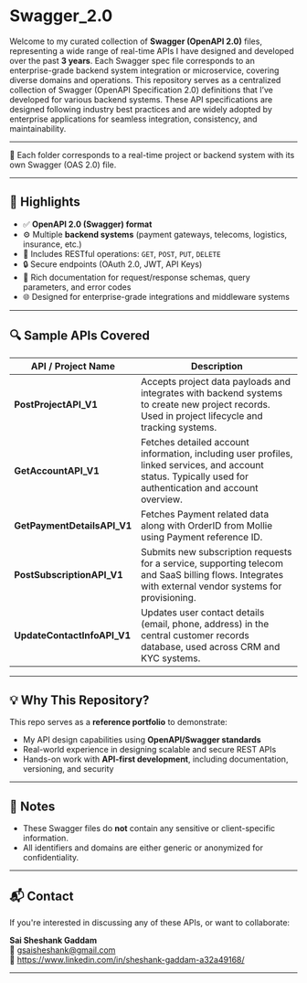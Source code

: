# Swagger_2.0
Welcome to my curated collection of **Swagger (OpenAPI 2.0)** files, representing a wide range of real-time APIs I have designed and developed over the past **3 years**. Each Swagger spec file corresponds to an enterprise-grade backend system integration or microservice, covering diverse domains and operations.
This repository serves as a centralized collection of Swagger (OpenAPI Specification 2.0) definitions that I’ve developed for various backend systems. These API specifications are designed following industry best practices and are widely adopted by enterprise applications for seamless integration, consistency, and maintainability.

---

📝 Each folder corresponds to a real-time project or backend system with its own Swagger (OAS 2.0) file.

---

## 🚀 Highlights

- ✅ **OpenAPI 2.0 (Swagger) format**
- ⚙️ Multiple **backend systems** (payment gateways, telecoms, logistics, insurance, etc.)
- 📡 Includes RESTful operations: `GET`, `POST`, `PUT`, `DELETE`
- 🔒 Secure endpoints (OAuth 2.0, JWT, API Keys)
- 📄 Rich documentation for request/response schemas, query parameters, and error codes
- 🌐 Designed for enterprise-grade integrations and middleware systems

---

## 🔍 Sample APIs Covered

| API / Project Name             | Description |
|-------------------------------|-------------|
| **PostProjectAPI_V1**         | Accepts project data payloads and integrates with backend systems to create new project records. Used in project lifecycle and tracking systems. |
| **GetAccountAPI_V1**          | Fetches detailed account information, including user profiles, linked services, and account status. Typically used for authentication and account overview. |
| **GetPaymentDetailsAPI_V1**| Fetches Payment related data along with OrderID from Mollie using Payment reference ID. |
| **PostSubscriptionAPI_V1**   | Submits new subscription requests for a service, supporting telecom and SaaS billing flows. Integrates with external vendor systems for provisioning. |
| **UpdateContactInfoAPI_V1**  | Updates user contact details (email, phone, address) in the central customer records database, used across CRM and KYC systems. |

---

## 💡 Why This Repository?

This repo serves as a **reference portfolio** to demonstrate:
- My API design capabilities using **OpenAPI/Swagger standards**
- Real-world experience in designing scalable and secure REST APIs
- Hands-on work with **API-first development**, including documentation, versioning, and security

---

## 📌 Notes

- These Swagger files do **not** contain any sensitive or client-specific information.
- All identifiers and domains are either generic or anonymized for confidentiality.

---

## 📬 Contact

If you're interested in discussing any of these APIs, or want to collaborate:

**Sai Sheshank Gaddam**  
📧 gsaisheshank@gmail.com  
🔗 https://www.linkedin.com/in/sheshank-gaddam-a32a49168/

---
